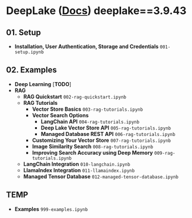 # DeepLake ([Docs](https://docs.activeloop.ai/)) deeplake==3.9.43

## 01. Setup

- **Installation, User Authentication, Storage and Credentials** `001-setup.ipynb`

## 02. Examples

- **Deep Learning** [**TODO**]
- **RAG**
  - **RAG Quickstart** `002-rag-quickstart.ipynb`
  - **RAG Tutorials**
    - **Vector Store Basics** `003-rag-tutorials.ipynb`
    - **Vector Search Options**
      - **LangChain API** `004-rag-tutorials.ipynb`
      - **Deep Lake Vector Store API** `005-rag-tutorials.ipynb`
      - **Managed Database REST API** `006-rag-tutorials.ipynb`
    - **Customizing Your Vector Store** `007-rag-tutorials.ipynb`
    - **Image Similarity Search** `008-rag-tutorials.ipynb`
    - **Improving Search Accuracy using Deep Memory** `009-rag-tutorials.ipynb`
  - **LangChain Integration** `010-langchain.ipynb`
  - **LlamaIndex Integration** `011-llamaindex.ipynb`
  - **Managed Tensor Database** `012-managed-tensor-database.ipynb`

## TEMP

- **Examples** `999-examples.ipynb`